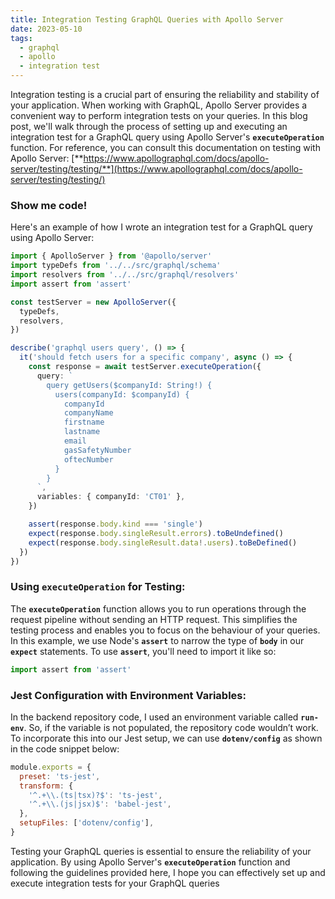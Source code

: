 ```yaml
---
title: Integration Testing GraphQL Queries with Apollo Server
date: 2023-05-10
tags:
  - graphql
  - apollo
  - integration test
---
```


Integration testing is a crucial part of ensuring the reliability and stability of your application. When working with GraphQL, Apollo Server provides a convenient way to perform integration tests on your queries. In this blog post, we'll walk through the process of setting up and executing an integration test for a GraphQL query using Apollo Server's **`executeOperation`** function.
For reference, you can consult this documentation on testing with Apollo Server: [**https://www.apollographql.com/docs/apollo-server/testing/testing/**](https://www.apollographql.com/docs/apollo-server/testing/testing/)

### Show me code!

Here's an example of how I wrote an integration test for a GraphQL query using Apollo Server:

```typescript
import { ApolloServer } from '@apollo/server'
import typeDefs from '../../src/graphql/schema'
import resolvers from '../../src/graphql/resolvers'
import assert from 'assert'

const testServer = new ApolloServer({
  typeDefs,
  resolvers,
})

describe('graphql users query', () => {
  it('should fetch users for a specific company', async () => {
    const response = await testServer.executeOperation({
      query: `
        query getUsers($companyId: String!) {
          users(companyId: $companyId) {
            companyId
            companyName
            firstname
            lastname
            email
            gasSafetyNumber
            oftecNumber
          }
        }
      `,
      variables: { companyId: 'CT01' },
    })

    assert(response.body.kind === 'single')
    expect(response.body.singleResult.errors).toBeUndefined()
    expect(response.body.singleResult.data!.users).toBeDefined()
  })
})
```

### Using **`executeOperation`** for Testing:

The **`executeOperation`** function allows you to run operations through the request pipeline without sending an HTTP request. This simplifies the testing process and enables you to focus on the behaviour of your queries.
In this example, we use Node's **`assert`** to narrow the type of **`body`** in our **`expect`** statements. To use **`assert`**, you'll need to import it like so:

```typescript
import assert from 'assert'
```

### Jest Configuration with Environment Variables:

In the backend repository code, I used an environment variable called **`run-env`**. So, if the variable is not populated, the repository code wouldn’t work. To incorporate this into our Jest setup, we can use **`dotenv/config`** as shown in the code snippet below:

```javascript
module.exports = {
  preset: 'ts-jest',
  transform: {
    '^.+\\.(ts|tsx)?$': 'ts-jest',
    '^.+\\.(js|jsx)$': 'babel-jest',
  },
  setupFiles: ['dotenv/config'],
}
```

Testing your GraphQL queries is essential to ensure the reliability of your application. By using Apollo Server's **`executeOperation`** function and following the guidelines provided here, I hope you can effectively set up and execute integration tests for your GraphQL queries

